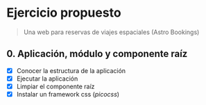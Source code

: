 # Ejercicio propuesto

> Una web para reservas de viajes espaciales (Astro Bookings)

## 0. Aplicación, módulo y componente raíz

- [x] Conocer la estructura de la aplicación
- [x] Ejecutar la aplicación
- [x] Limpiar el componente raíz
- [x] Instalar un framework css (_picocss_)
